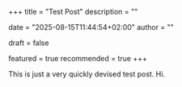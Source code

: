+++
title = "Test Post"
description = ""

date = "2025-08-15T11:44:54+02:00"
author = ""

draft = false

featured = true
recommended = true
+++

This is just a very quickly devised test post. Hi.